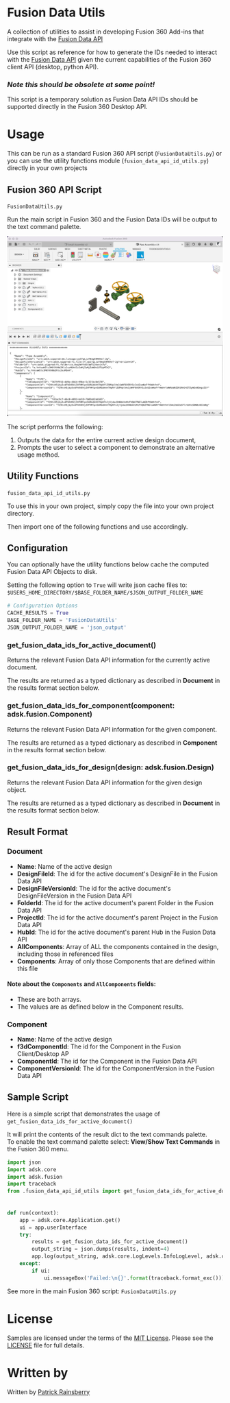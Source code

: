 # Fusion Data Utils
A collection of utilities to assist in developing Fusion 360 Add-ins that integrate with the 
[Fusion Data API](
    https://forge.autodesk.com/en/docs/fusiondata/v1/developers_guide/overview/
)

Use this script as reference for how to generate the IDs needed to interact with the 
[Fusion Data API](
    https://forge.autodesk.com/en/docs/fusiondata/v1/developers_guide/overview/
)
given the current capabilities of the Fusion 360 client API 
(desktop, python API).  

### _Note this should be obsolete at some point!_ 
This script is a temporary solution as Fusion Data API IDs
should be supported directly in the Fusion 360 Desktop API.

# Usage
This can be run as a standard Fusion 360 API script
(`FusionDataUtils.py`) 
or you can use the utility functions module
(`fusion_data_api_id_utils.py`)
directly in your own projects

## Fusion 360 API Script
`FusionDataUtils.py`

Run the main script in Fusion 360 and the Fusion Data IDs 
will be output to the text command palette.

![Cover](./resources/cover.png)

The script performs the following:
1. Outputs the data for the entire current active design document, 
2. Prompts the user to select a component to demonstrate an alternative usage method.

## Utility Functions
`fusion_data_api_id_utils.py` 

To use this in your own project, simply copy the file into your own project directory.

Then import one of the following functions and use accordingly.

## Configuration
You can optionally have the utility functions below cache the computed 
Fusion Data API Objects to disk. 

Setting the following option to `True` will write json cache files to:
`$USERS_HOME_DIRECTORY/$BASE_FOLDER_NAME/$JSON_OUTPUT_FOLDER_NAME` 

```python
# Configuration Options
CACHE_RESULTS = True
BASE_FOLDER_NAME = 'FusionDataUtils'
JSON_OUTPUT_FOLDER_NAME = 'json_output'
```


### get_fusion_data_ids_for_active_document()

Returns the relevant Fusion Data API information for the currently active document.

The results are returned as a typed dictionary as described in **Document** in the results format section below.

### get_fusion_data_ids_for_component(component: adsk.fusion.Component)

Returns the relevant Fusion Data API information for the given component.

The results are returned as a typed dictionary as described in **Component** in the results format section below.

### get_fusion_data_ids_for_design(design: adsk.fusion.Design)

Returns the relevant Fusion Data API information for the given design object.

The results are returned as a typed dictionary as described in **Document** in the results format section below.

## Result Format

### Document
* **Name**: Name of the active design
* **DesignFileId**: The id for the active document's DesignFile in the Fusion Data API
* **DesignFileVersionId**: The id for the active document's DesignFileVersion in the Fusion Data API
* **FolderId**: The id for the active document's parent Folder in the Fusion Data API
* **ProjectId**: The id for the active document's parent Project in the Fusion Data API
* **HubId**: The id for the active document's parent Hub in the Fusion Data API
* **AllComponents**: Array of ALL the components contained in the design, including those in referenced files
* **Components**: Array of only those Components that are defined within this file

#### Note about the `Components` and `AllComponents` fields:
* These are both arrays.
* The values are as defined below in the Component results.

### Component
* **Name**: Name of the active design
* **f3dComponentId**: The id for the Component in the Fusion Client/Desktop AP
* **ComponentId**: The id for the Component in the Fusion Data API
* **ComponentVersionId**: The id for the ComponentVersion in the Fusion Data API

## Sample Script
Here is a simple script that demonstrates the usage of `get_fusion_data_ids_for_active_document()`

It will print the contents of the result dict to the text commands palette.  
To enable the text command palette select: **View/Show Text Commands** in the Fusion 360 menu.

```python
import json
import adsk.core
import adsk.fusion
import traceback
from .fusion_data_api_id_utils import get_fusion_data_ids_for_active_document


def run(context):
    app = adsk.core.Application.get()
    ui = app.userInterface
    try:
        results = get_fusion_data_ids_for_active_document()
        output_string = json.dumps(results, indent=4)
        app.log(output_string, adsk.core.LogLevels.InfoLogLevel, adsk.core.LogTypes.ConsoleLogType)
    except:
        if ui:
            ui.messageBox('Failed:\n{}'.format(traceback.format_exc()))
```

See more in the main Fusion 360 script: `FusionDataUtils.py`

# License
Samples are licensed under the terms of the [MIT License](http://opensource.org/licenses/MIT). Please see the [LICENSE](LICENSE) file for full details.

# Written by

Written by [Patrick Rainsberry](https://www.linkedin.com/in/patrickrainsberry/) <br />

